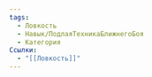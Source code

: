 ```yaml
---
tags:
  - Ловкость
  - Навык/ПодлаяТехникаБлижнегоБоя
  - Категория
Ссылки:
  - "[[Ловкость]]"
---
```

